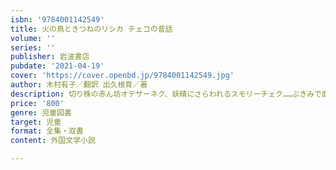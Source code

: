 ```yaml
---
isbn: '9784001142549'
title: 火の鳥ときつねのリシカ チェコの昔話
volume: ''
series: ''
publisher: 岩波書店
pubdate: '2021-04-19'
cover: 'https://cover.openbd.jp/9784001142549.jpg'
author: 木村有子／翻訳 出久根育／著
description: 切り株の赤ん坊オテサーネク、妖精にさらわれるスモリーチェク……ぶきみで面白い！選りすぐり24話。
price: '800'
genre: 児童図書
target: 児童
format: 全集・双書
content: 外国文学小説

---
```

